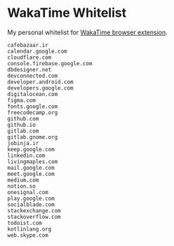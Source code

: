 # WakaTime Whitelist
My personal whitelist for [WakaTime browser extension](https://chrome.google.com/webstore/detail/wakatime/jnbbnacmeggbgdjgaoojpmhdlkkpblgi).

```
cafebazaar.ir
calendar.google.com
cloudflare.com
console.firebase.google.com
dbdesigner.net
devconnected.com
developer.android.com
developers.google.com
digitalocean.com
figma.com
fonts.google.com
freecodecamp.org
github.com
github.io
gitlab.com
gitlab.gnome.org
jobinja.ir
keep.google.com
linkedin.com
livingmaples.com
mail.google.com
meet.google.com
medium.com
notion.so
onesignal.com
play.google.com
socialblade.com
stackexchange.com
stackoverflow.com
todoist.com
kotlinlang.org
web.skype.com
```
